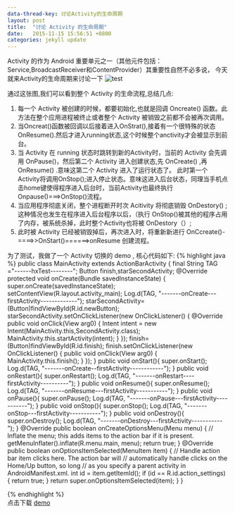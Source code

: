 ```yaml
---
data-thread-key: 讨论Activity的生命周期
layout: post
title:  "讨论 Activity 的生命周期"
date:   2015-11-15 15:56:51 +0800
categories: jekyll update
---
```

Activity 的作为 Android 重要单元之一（其他元件包括：Service,BroadcastReceiver和ContentProvider）其重要性自然不必多说， 今天就来Activity的生命周期来讨论一下
![test](http://7xofac.com1.z0.glb.clouddn.com/Android_Activity_life.jpg)

通过这张图,我们可以看到整个 Activity 的生命流程,总结几点:

 1. 每一个 Activity 被创建的时候，都要初始化,也就是回调 Oncreate() 函数。此方法在整个应用进程被终止或者整个 Activity 被销毁之前都不会被再次调用。
 2. 当Oncreat()函数被回调以后接着进入OnStrat(),接着有一个很特殊的状态 OnResume().然后才进入running状态,这个时候整个anctivity才会被显示到前台。
 3. 当 Activity 在 running 状态时跳转到新的Activity时，当前的 Activity 会先调用 OnPause()，然后第二个 Activity 进入创建状态,先 OnCreate() ,再 OnResume() .意味这第二个 Activity 进入了运行状态了。
    此时第一个Activity将调用OnStop();进入停止状态。意味这进入后台状态，同理当手机点击home键使得程序进入后台时，当前Activity也最终执行Onpause()===>OnStop()流程。
 4. 当应用程序彻底关闭，整个进程断开时次 Acitivity 将彻底销毁 OnDestory() ;这种情况也发生在程序进入后台程序以后，（执行 OnStop()被其他的程序占用了内存，被系统杀掉，此时整个Activity也将被 OnDestory（）;
 5. 此时被 Activity 已经被销毁掉后，再次进入时，将重新新进行 OnCcreate()-====>>OnStart()======>onResume 创建流程。
 
为了测试，我做了一个 Activity 切换的 demo , 核心代码如下:
{% highlight java %}
public class MainActivity extends ActionBarActivity {
   final String TAG ="------hxTest--------";
   Button finish,starSecondActivity;
    @Override
    protected void onCreate(Bundle savedInstanceState) {
        super.onCreate(savedInstanceState);
        setContentView(R.layout.activity_main);
        Log.d(TAG, "-------onCreate---firstActivity-------------");
        starSecondActivity=(Button)findViewById(R.id.newButton);
        starSecondActivity.setOnClickListener(new OnClickListener() {
			@Override
			public void onClick(View arg0) {
				Intent intent = new Intent(MainActivity.this,SecondActivity.class);
				MainActivity.this.startActivity(intent);
			}
		});
        finish=(Button)findViewById(R.id.finish);
        finish.setOnClickListener(new OnClickListener() {
			public void onClick(View arg0) {
				MainActivity.this.finish();
			}
		});
    }
    public void onStart(){
    	super.onStart();
    	Log.d(TAG, "-------onCreate--firstActivity------------");
    }
    public void onRestart(){
    	super.onRestart();
    	Log.d(TAG, "-------onRestart----firstActivity----------");
    }
    public void onResume(){
    	super.onResume();
    	Log.d(TAG, "-------onResume---firstActivity-----------");
    }
    public void onPause(){
    	super.onPause();
    	Log.d(TAG, "-------onPause---firstActivity-----------");
    }
    public void onStop(){
    	super.onStop();
    	Log.d(TAG, "-------onStop---firstActivity-----------");
    }
     public void onDestroy(){
    	super.onDestroy();
    	Log.d(TAG, "-------onDestroy---firstActivity-----------");
    }
    @Override
    public boolean onCreateOptionsMenu(Menu menu) {
        // Inflate the menu; this adds items to the action bar if it is present.
        getMenuInflater().inflate(R.menu.main, menu);
        return true;
    }
    @Override
    public boolean onOptionsItemSelected(MenuItem item) {
        // Handle action bar item clicks here. The action bar will
        // automatically handle clicks on the Home/Up button, so long
        // as you specify a parent activity in AndroidManifest.xml.
        int id = item.getItemId();
        if (id == R.id.action_settings) {
            return true;
        }
        return super.onOptionsItemSelected(item);
    }
    }

{% endhighlight %}  
点击下载 [demo](http://download.csdn.net/detail/u010178833/7923245 "demo")
